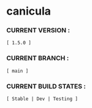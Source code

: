 # canicula

### CURRENT VERSION :     
    [ 1.5.0 ]

### CURRENT BRANCH :
    [ main ]

### CURRENT BUILD STATES : 
    [ Stable | Dev | Testing ]